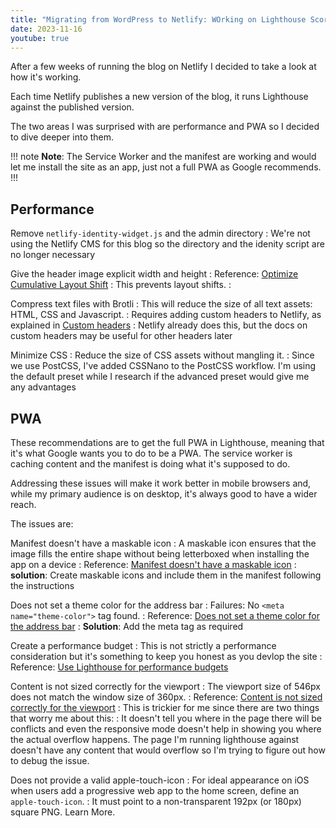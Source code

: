 ```yaml
---
title: "Migrating from WordPress to Netlify: WOrking on Lighthouse Scores"
date: 2023-11-16
youtube: true
---
```


After a few weeks of running the blog on Netlify I decided to take a look at how it's working.

Each time Netlify publishes a new version of the blog, it runs Lighthouse against the published version.

The two areas I was surprised with are performance and PWA so I decided to dive deeper into them.

!!! note **Note**:
The Service Worker and the manifest are working and would let me install the site as an app, just not a full PWA as Google recommends.
!!!

## Performance

Remove `netlify-identity-widget.js` and the admin directory
: We're not using the Netlify CMS for this blog so the directory and the idenity script are no longer necessary

Give the header image explicit width and height
: Reference: [Optimize Cumulative Layout Shift](https://web.dev/articles/optimize-cls)
: This prevents layout shifts.
: <lite-youtube videoid="AQqFZ5t8uNc"></lite-youtube>

Compress text files with Brotli
: This will reduce the size of all text assets: HTML, CSS and Javascript.
: Requires adding custom headers to Netlify, as explained in [Custom headers](https://docs.netlify.com/routing/headers/)
: Netlify already does this, but the docs on custom headers may be useful for other headers later

Minimize CSS
: Reduce the size of CSS assets without mangling it.
: Since we use PostCSS, I've added CSSNano to the PostCSS workflow. I'm using the default preset while I research if the advanced preset would give me any advantages

## PWA

These recommendations are to get the full PWA in Lighthouse, meaning that it's what Google wants you to do to be a PWA. The service worker is caching content and the manifest is doing what it's supposed to do.

Addressing these issues will make it work better in mobile browsers and, while my primary audience is on desktop, it's always good to have a wider reach.

The issues are:

Manifest doesn't have a maskable icon
: A maskable icon ensures that the image fills the entire shape without being letterboxed when installing the app on a device
: Reference: [Manifest doesn't have a maskable icon](https://developer.chrome.com/docs/lighthouse/pwa/maskable-icon-audit/)
: **solution**: Create maskable icons and include them in the manifest following the instructions

Does not set a theme color for the address bar
: Failures: No `<meta name="theme-color">` tag found.
: Reference: [Does not set a theme color for the address bar](https://developer.chrome.com/docs/lighthouse/pwa/themed-omnibox/)
: **Solution**: Add the meta tag as required

Create a performance budget
: This is not strictly a performance consideration but it's something to keep you honest as you devlop the site
: Reference: [Use Lighthouse for performance budgets](https://web.dev/articles/use-lighthouse-for-performance-budgets)

Content is not sized correctly for the viewport
: The viewport size of 546px does not match the window size of 360px.
: Reference: [Content is not sized correctly for the viewport](https://developer.chrome.com/docs/lighthouse/pwa/content-width/)
: This is trickier for me since there are two things that worry me about this:
: It doesn't tell you where in the page there will be conflicts and even the responsive mode doesn't help in showing you where the actual overflow happens. The page I'm running lighthouse against doesn't have any content that would overflow so I'm trying to figure out how to debug the issue.

Does not provide a valid apple-touch-icon
: For ideal appearance on iOS when users add a progressive web app to the home screen, define an `apple-touch-icon`.
: It must point to a non-transparent 192px (or 180px) square PNG. Learn More.
